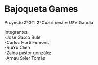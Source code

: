 # Bajoqueta Games
Proyecto 2ºGTI 2ºCuatrimestre UPV Gandia

Integrantes:<br>
-Jose Gascó Bule<br>
-Carles Marti Femenia<br>
-RuiYu Chen<br>
-Zaida pastor gonzález<br>
-Arnau Soler Tomás<br>
